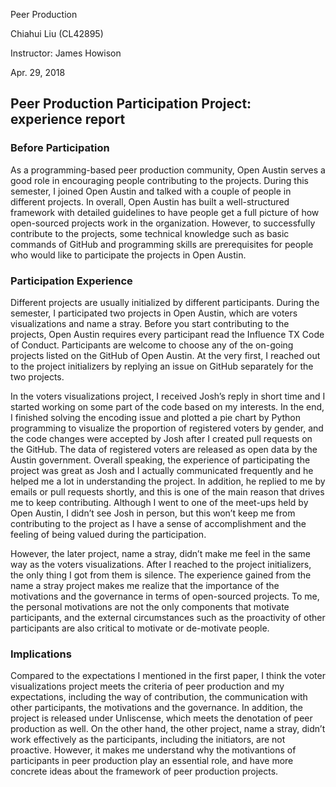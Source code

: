 Peer Production

Chiahui Liu (CL42895)

Instructor: James Howison

Apr. 29, 2018

## Peer Production Participation Project: experience report

### Before Participation

As a programming-based peer production community, Open Austin serves a good role in encouraging people contributing to the projects. During this semester, I joined Open Austin and talked with a couple of people in different projects. In overall, Open Austin has built a well-structured framework with detailed guidelines to have people get a full picture of how open-sourced projects work in the organization. However, to successfully contribute to the projects, some technical knowledge such as basic commands of GitHub and programming skills are prerequisites for people who would like to participate the projects in Open Austin.

### Participation Experience

Different projects are usually initialized by different participants. During the semester, I participated two projects in Open Austin, which are voters visualizations and name a stray. Before you start contributing to the projects, Open Austin requires every participant read the Influence TX Code of Conduct. Participants are welcome to choose any of the on-going projects listed on the GitHub of Open Austin. At the very first, I reached out to the project initializers by replying an issue on GitHub separately for the two projects.

In the voters visualizations project, I received Josh’s reply in short time and I started working on some part of the code based on my interests. In the end, I finished solving the encoding issue and plotted a pie chart by Python programming to visualize the proportion of registered voters by gender, and the code changes were accepted by Josh after I created pull requests on the GitHub. The data of registered voters are released as open data by the Austin government. Overall speaking, the experience of participating the project was great as Josh and I actually communicated frequently and he helped me a lot in understanding the project. In addition, he replied to me by emails or pull requests shortly, and this is one of the main reason that drives me to keep contributing. Although I went to one of the meet-ups held by Open Austin, I didn’t see Josh in person, but this won’t keep me from contributing to the project as I have a sense of accomplishment and the feeling of being valued during the participation.

However, the later project, name a stray, didn’t make me feel in the same way as the voters visualizations. After I reached to the project initializers, the only thing I got from them is silence. The experience gained from the name a stray project makes me realize that the importance of the motivations and the governance in terms of open-sourced projects. To me, the personal motivations are not the only components that motivate participants, and the external circumstances such as the proactivity of other participants are also critical to motivate or de-motivate people.

### Implications

Compared to the expectations I mentioned in the first paper, I think the voter visualizations project meets the criteria of peer production and my expectations, including the way of contribution, the communication with other participants, the motivations and the governance. In addition, the project is released under Unliscense, which meets the denotation of peer production as well. On the other hand, the other project, name a stray, didn’t work effectively as the participants, including the initiators, are not proactive. However, it makes me understand why the motivantions of participants in peer production play an essential role, and have more concrete ideas about the framework of peer production projects.

